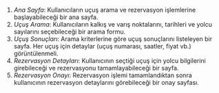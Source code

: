 1. _Ana Sayfa_: Kullanıcıların uçuş arama ve rezervasyon işlemlerine başlayabileceği bir ana sayfa.
2. _Uçuş Arama_: Kullanıcıların kalkış ve varış noktalarını, tarihleri ve yolcu sayılarını seçebileceği bir arama formu.
3. _Uçuş Sonuçları_: Arama kriterlerine göre uçuş sonuçlarını listeleyen bir sayfa. Her uçuş için detaylar (uçuş numarası, saatler, fiyat vb.) görüntülenmeli.
4. _Rezervasyon Detayları_: Kullanıcının seçtiği uçuş için yolcu bilgilerini girebileceği ve rezervasyonu tamamlayabileceği bir sayfa.
5. _Rezervasyon Onayı_: Rezervasyon işlemi tamamlandıktan sonra kullanıcının rezervasyon detaylarını görebileceği bir onay sayfası.
